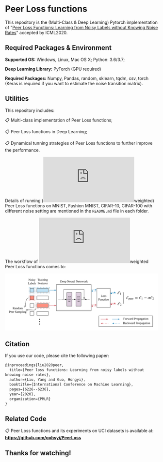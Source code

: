 # Peer Loss functions

This repository is the (Multi-Class & Deep Learning) Pytorch implementation of "[Peer Loss Functions: Learning from Noisy Labels without Knowing Noise Rates](https://arxiv.org/abs/1910.03231)" accepted by ICML2020. 


## Required Packages & Environment
**Supported OS:** Windows, Linux, Mac OS X; Python: 3.6/3.7; 

**Deep Learning Library:** PyTorch (GPU required)

**Required Packages:** Numpy, Pandas, random, sklearn, tqdm, csv, torch (Keras is required if you want to estimate the noise transition matrix).


## Utilities
This repository includes:

📋 Multi-class implementation of Peer Loss functions;

📋 Peer Loss functions in Deep Learning;

📋 Dynamical tunning strategies of Peer Loss functions to further improve the performance.

Details of running (![equation](https://latex.codecogs.com/png.latex?%5Calpha-)weighted) Peer Loss functions on MNIST, Fashion MNIST, CIFAR-10, CIFAR-100 with different noise setting are mentioned in the `README.md` file in each folder.

The workflow of ![equation](https://latex.codecogs.com/png.latex?%5Calpha-)weighted Peer Loss functions comes to:

![Figure1](peernet.png)

## Citation

If you use our code, please cite the following paper:

```
@inproceedings{liu2020peer,
  title={Peer loss functions: Learning from noisy labels without knowing noise rates},
  author={Liu, Yang and Guo, Hongyi},
  booktitle={International Conference on Machine Learning},
  pages={6226--6236},
  year={2020},
  organization={PMLR}
}
```

## Related Code
📋 Peer Loss functions and its experiments on UCI datasets is available at:
**https://github.com/gohsyi/PeerLoss**

## Thanks for watching!
